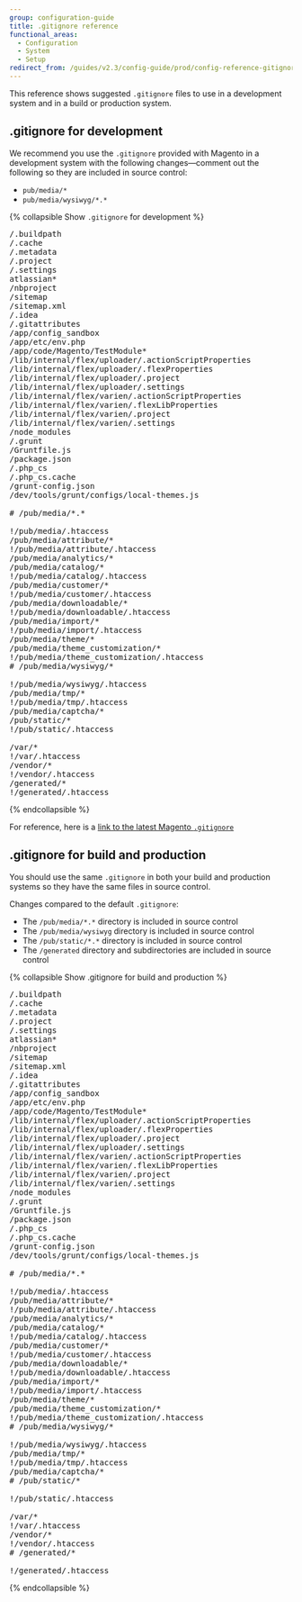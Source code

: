 ```yaml
---
group: configuration-guide
title: .gitignore reference
functional_areas:
  - Configuration
  - System
  - Setup
redirect_from: /guides/v2.3/config-guide/prod/config-reference-gitignore.html
---
```


This reference shows suggested `.gitignore` files to use in a development system and in a build or production system.

## .gitignore for development

We recommend you use the `.gitignore` provided with Magento in a development system with the following changes—comment out the following so they are included in source control:

* `pub/media/*`
* `pub/media/wysiwyg/*.*`

{% collapsible Show `.gitignore` for development %}

<pre>/.buildpath
/.cache
/.metadata
/.project
/.settings
atlassian*
/nbproject
/sitemap
/sitemap.xml
/.idea
/.gitattributes
/app/config_sandbox
/app/etc/env.php
/app/code/Magento/TestModule*
/lib/internal/flex/uploader/.actionScriptProperties
/lib/internal/flex/uploader/.flexProperties
/lib/internal/flex/uploader/.project
/lib/internal/flex/uploader/.settings
/lib/internal/flex/varien/.actionScriptProperties
/lib/internal/flex/varien/.flexLibProperties
/lib/internal/flex/varien/.project
/lib/internal/flex/varien/.settings
/node_modules
/.grunt
/Gruntfile.js
/package.json
/.php_cs
/.php_cs.cache
/grunt-config.json
/dev/tools/grunt/configs/local-themes.js

# /pub/media/*.*

!/pub/media/.htaccess
/pub/media/attribute/*
!/pub/media/attribute/.htaccess
/pub/media/analytics/*
/pub/media/catalog/*
!/pub/media/catalog/.htaccess
/pub/media/customer/*
!/pub/media/customer/.htaccess
/pub/media/downloadable/*
!/pub/media/downloadable/.htaccess
/pub/media/import/*
!/pub/media/import/.htaccess
/pub/media/theme/*
/pub/media/theme_customization/*
!/pub/media/theme_customization/.htaccess
# /pub/media/wysiwyg/*

!/pub/media/wysiwyg/.htaccess
/pub/media/tmp/*
!/pub/media/tmp/.htaccess
/pub/media/captcha/*
/pub/static/*
!/pub/static/.htaccess

/var/*
!/var/.htaccess
/vendor/*
!/vendor/.htaccess
/generated/*
!/generated/.htaccess
</pre>

{% endcollapsible %}

For reference, here is a [link to the latest Magento `.gitignore`](https://raw.githubusercontent.com/magento/magento2/2.2/.gitignore)

## .gitignore for build and production

You should use the same `.gitignore` in both your build and production systems so they have the same files in source control.

Changes compared to the default `.gitignore`:

* The `/pub/media/*.*` directory is included in source control
* The `/pub/media/wysiwyg` directory is included in source control
* The `/pub/static/*.*` directory is included in source control
* The `/generated` directory and subdirectories are included in source control

{% collapsible Show .gitignore for build and production %}

<pre>/.buildpath
/.cache
/.metadata
/.project
/.settings
atlassian*
/nbproject
/sitemap
/sitemap.xml
/.idea
/.gitattributes
/app/config_sandbox
/app/etc/env.php
/app/code/Magento/TestModule*
/lib/internal/flex/uploader/.actionScriptProperties
/lib/internal/flex/uploader/.flexProperties
/lib/internal/flex/uploader/.project
/lib/internal/flex/uploader/.settings
/lib/internal/flex/varien/.actionScriptProperties
/lib/internal/flex/varien/.flexLibProperties
/lib/internal/flex/varien/.project
/lib/internal/flex/varien/.settings
/node_modules
/.grunt
/Gruntfile.js
/package.json
/.php_cs
/.php_cs.cache
/grunt-config.json
/dev/tools/grunt/configs/local-themes.js

# /pub/media/*.*

!/pub/media/.htaccess
/pub/media/attribute/*
!/pub/media/attribute/.htaccess
/pub/media/analytics/*
/pub/media/catalog/*
!/pub/media/catalog/.htaccess
/pub/media/customer/*
!/pub/media/customer/.htaccess
/pub/media/downloadable/*
!/pub/media/downloadable/.htaccess
/pub/media/import/*
!/pub/media/import/.htaccess
/pub/media/theme/*
/pub/media/theme_customization/*
!/pub/media/theme_customization/.htaccess
# /pub/media/wysiwyg/*

!/pub/media/wysiwyg/.htaccess
/pub/media/tmp/*
!/pub/media/tmp/.htaccess
/pub/media/captcha/*
# /pub/static/*

!/pub/static/.htaccess

/var/*
!/var/.htaccess
/vendor/*
!/vendor/.htaccess
# /generated/*

!/generated/.htaccess</pre>

{% endcollapsible %}

